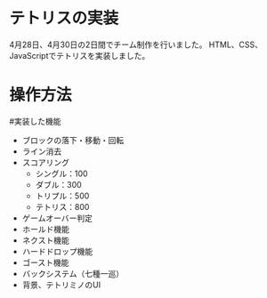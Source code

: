 # テトリスの実装
4月28日、4月30日の2日間でチーム制作を行いました。
HTML、CSS、JavaScriptでテトリスを実装しました。

# 操作方法


#実装した機能
- ブロックの落下・移動・回転
- ライン消去
- スコアリング
  - シングル：100
  - ダブル：300
  - トリプル：500
  - テトリス：800
- ゲームオーバー判定
- ホールド機能
- ネクスト機能
- ハードドロップ機能
- ゴースト機能
- バックシステム（七種一巡）
- 背景、テトリミノのUI
